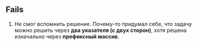 ## Fails

1. Не смог вспомнить решение. Почему-то придумал себе, что задачу можно решить через **два указателя (с двух сторон)**, хотя решена изначально через **префиксный массив**.